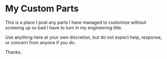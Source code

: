  # My Custom Parts #
 
 This is a place I post any parts I have managed to customize without screwing up so bad I have to turn in my engineering title.
 
 Use anything here at your own discretion, but do not expect help, response, or concern from anyone if you do.
 
 Thanks.